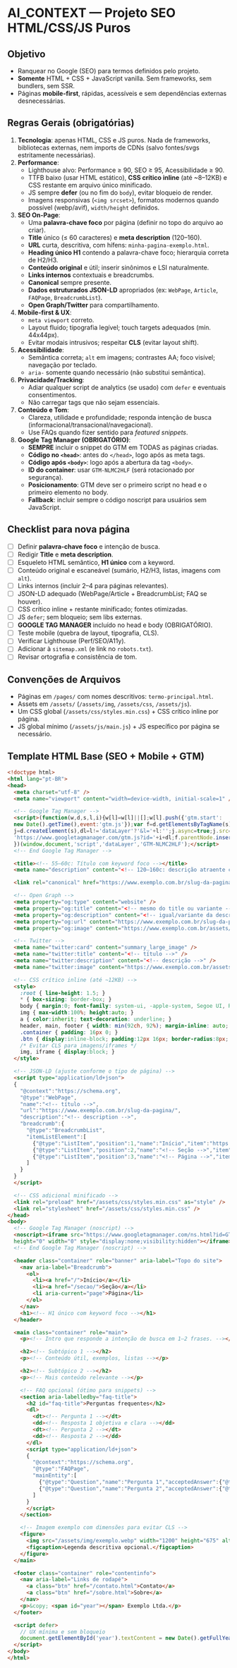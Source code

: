 # AI_CONTEXT — Projeto SEO HTML/CSS/JS Puros

## Objetivo
- Ranquear no Google (SEO) para termos definidos pelo projeto.
- **Somente** HTML + CSS + JavaScript vanilla. Sem frameworks, sem bundlers, sem SSR.
- Páginas **mobile-first**, rápidas, acessíveis e sem dependências externas desnecessárias.

## Regras Gerais (obrigatórias)
1. **Tecnologia**: apenas HTML, CSS e JS puros. Nada de frameworks, bibliotecas externas, nem imports de CDNs (salvo fontes/svgs estritamente necessárias).
2. **Performance**: 
   - Lighthouse alvo: Performance ≥ 90, SEO ≥ 95, Acessibilidade ≥ 90.
   - TTFB baixo (usar HTML estático), **CSS crítico inline** (até ~8–12KB) e CSS restante em arquivo único minificado.
   - JS sempre **defer** (ou no fim do `body`), evitar bloqueio de render.
   - Imagens responsivas (`<img srcset>`), formatos modernos quando possível (webp/avif), `width/height` definidos.
3. **SEO On-Page**:
   - Uma **palavra-chave foco** por página (definir no topo do arquivo ao criar).
   - **Title** único (≤ 60 caracteres) e **meta description** (120–160).
   - **URL** curta, descritiva, com hífens: `minha-pagina-exemplo.html`.
   - **Heading único H1** contendo a palavra-chave foco; hierarquia correta de H2/H3.
   - **Conteúdo original** e útil; inserir sinônimos e LSI naturalmente.
   - **Links internos** contextuais e breadcrumbs.
   - **Canonical** sempre presente.
   - **Dados estruturados JSON-LD** apropriados (ex: `WebPage`, `Article`, `FAQPage`, `BreadcrumbList`).
   - **Open Graph/Twitter** para compartilhamento.
4. **Mobile-first & UX**:
   - `meta viewport` correto.
   - Layout fluido; tipografia legível; touch targets adequados (mín. 44x44px).
   - Evitar modais intrusivos; respeitar **CLS** (evitar layout shift).
5. **Acessibilidade**:
   - Semântica correta; `alt` em imagens; contrastes AA; foco visível; navegação por teclado.
   - `aria-` somente quando necessário (não substitui semântica).
6. **Privacidade/Tracking**:
   - Adiar qualquer script de analytics (se usado) com `defer` e eventuais consentimentos.
   - Não carregar tags que não sejam essenciais.
7. **Conteúdo e Tom**:
   - Clareza, utilidade e profundidade; responda intenção de busca (informacional/transacional/navegacional).
   - Use FAQs quando fizer sentido para *featured snippets*.
8. **Google Tag Manager (OBRIGATÓRIO)**:
   - **SEMPRE** incluir o snippet do GTM em TODAS as páginas criadas.
   - **Código no `<head>`**: antes do `</head>`, logo após as meta tags.
   - **Código após `<body>`**: logo após a abertura da tag `<body>`.
   - **ID do container**: usar `GTM-NLMC2HLF` (será rotacionado por segurança).
   - **Posicionamento**: GTM deve ser o primeiro script no head e o primeiro elemento no body.
   - **Fallback**: incluir sempre o código noscript para usuários sem JavaScript.

## Checklist para **nova página**
- [ ] Definir **palavra-chave foco** e intenção de busca.
- [ ] Redigir **Title** e **meta description**.
- [ ] Esqueleto HTML semântico, **H1 único** com a keyword.
- [ ] Conteúdo original e escaneável (sumário, H2/H3, listas, imagens com `alt`).
- [ ] Links internos (incluir 2–4 para páginas relevantes).
- [ ] JSON-LD adequado (WebPage/Article + BreadcrumbList; FAQ se houver).
- [ ] CSS crítico inline + restante minificado; fontes otimizadas.
- [ ] JS `defer`; sem bloqueio; sem libs externas.
- [ ] **GOOGLE TAG MANAGER** incluído no head e body (OBRIGATÓRIO).
- [ ] Teste mobile (quebra de layout, tipografia, CLS).
- [ ] Verificar Lighthouse (Perf/SEO/A11y).
- [ ] Adicionar à `sitemap.xml` (e link no `robots.txt`).
- [ ] Revisar ortografia e consistência de tom.

## Convenções de Arquivos
- Páginas em `/pages/` com nomes descritivos: `termo-principal.html`.
- Assets em `/assets/` (`/assets/img`, `/assets/css`, `/assets/js`).
- Um CSS global (`/assets/css/styles.min.css`) + CSS crítico inline por página.
- JS global mínimo (`/assets/js/main.js`) + JS específico por página se necessário.

## Template HTML Base (SEO + Mobile + GTM)
```html
<!doctype html>
<html lang="pt-BR">
<head>
  <meta charset="utf-8" />
  <meta name="viewport" content="width=device-width, initial-scale=1" />

  <!-- Google Tag Manager -->
  <script>(function(w,d,s,l,i){w[l]=w[l]||[];w[l].push({'gtm.start':
  new Date().getTime(),event:'gtm.js'});var f=d.getElementsByTagName(s)[0],
  j=d.createElement(s),dl=l!='dataLayer'?'&l='+l:'';j.async=true;j.src=
  'https://www.googletagmanager.com/gtm.js?id='+i+dl;f.parentNode.insertBefore(j,f);
  })(window,document,'script','dataLayer','GTM-NLMC2HLF');</script>
  <!-- End Google Tag Manager -->

  <title><!-- 55–60c: Título com keyword foco --></title>
  <meta name="description" content="<!-- 120–160c: descrição atraente com keyword -->" />

  <link rel="canonical" href="https://www.exemplo.com.br/slug-da-pagina/" />

  <!-- Open Graph -->
  <meta property="og:type" content="website" />
  <meta property="og:title" content="<!-- mesmo do title ou variante -->" />
  <meta property="og:description" content="<!-- igual/variante da description -->" />
  <meta property="og:url" content="https://www.exemplo.com.br/slug-da-pagina/" />
  <meta property="og:image" content="https://www.exemplo.com.br/assets/img/og.jpg" />

  <!-- Twitter -->
  <meta name="twitter:card" content="summary_large_image" />
  <meta name="twitter:title" content="<!-- título -->" />
  <meta name="twitter:description" content="<!-- descrição -->" />
  <meta name="twitter:image" content="https://www.exemplo.com.br/assets/img/og.jpg" />

  <!-- CSS crítico inline (até ~12KB) -->
  <style>
    :root { line-height: 1.5; }
    * { box-sizing: border-box; }
    body { margin:0; font-family: system-ui, -apple-system, Segoe UI, Roboto, Arial, sans-serif; color:#111; background:#fff; }
    img { max-width:100%; height:auto; }
    a { color:inherit; text-decoration: underline; }
    header, main, footer { width: min(92ch, 92%); margin-inline: auto; }
    .container { padding: 16px 0; }
    .btn { display:inline-block; padding:12px 16px; border-radius:8px; border:1px solid #ddd; text-decoration:none; }
    /* Evitar CLS para imagens/iframes */
    img, iframe { display:block; }
  </style>

  <!-- JSON-LD (ajuste conforme o tipo de página) -->
  <script type="application/ld+json">
  {
    "@context":"https://schema.org",
    "@type":"WebPage",
    "name":"<!-- título -->",
    "url":"https://www.exemplo.com.br/slug-da-pagina/",
    "description":"<!-- description -->",
    "breadcrumb":{
      "@type":"BreadcrumbList",
      "itemListElement":[
        {"@type":"ListItem","position":1,"name":"Início","item":"https://www.exemplo.com.br/"},
        {"@type":"ListItem","position":2,"name":"<!-- Seção -->","item":"https://www.exemplo.com.br/secao/"},
        {"@type":"ListItem","position":3,"name":"<!-- Página -->","item":"https://www.exemplo.com.br/slug-da-pagina/"}
      ]
    }
  }
  </script>

  <!-- CSS adicional minificado -->
  <link rel="preload" href="/assets/css/styles.min.css" as="style" />
  <link rel="stylesheet" href="/assets/css/styles.min.css" />
</head>
<body>
  <!-- Google Tag Manager (noscript) -->
  <noscript><iframe src="https://www.googletagmanager.com/ns.html?id=GTM-NLMC2HLF"
  height="0" width="0" style="display:none;visibility:hidden"></iframe></noscript>
  <!-- End Google Tag Manager (noscript) -->

  <header class="container" role="banner" aria-label="Topo do site">
    <nav aria-label="Breadcrumb">
      <ol>
        <li><a href="/">Início</a></li>
        <li><a href="/secao/">Seção</a></li>
        <li aria-current="page">Página</li>
      </ol>
    </nav>
    <h1><!-- H1 único com keyword foco --></h1>
  </header>

  <main class="container" role="main">
    <p><!-- Intro que responde a intenção de busca em 1–2 frases. --></p>

    <h2><!-- Subtópico 1 --></h2>
    <p><!-- Conteúdo útil, exemplos, listas --></p>

    <h2><!-- Subtópico 2 --></h2>
    <p><!-- Mais conteúdo relevante --></p>

    <!-- FAQ opcional (ótimo para snippets) -->
    <section aria-labelledby="faq-title">
      <h2 id="faq-title">Perguntas frequentes</h2>
      <dl>
        <dt><!-- Pergunta 1 --></dt>
        <dd><!-- Resposta 1 objetiva e clara --></dd>
        <dt><!-- Pergunta 2 --></dt>
        <dd><!-- Resposta 2 --></dd>
      </dl>
      <script type="application/ld+json">
      {
        "@context":"https://schema.org",
        "@type":"FAQPage",
        "mainEntity":[
          {"@type":"Question","name":"Pergunta 1","acceptedAnswer":{"@type":"Answer","text":"Resposta 1."}},
          {"@type":"Question","name":"Pergunta 2","acceptedAnswer":{"@type":"Answer","text":"Resposta 2."}}
        ]
      }
      </script>
    </section>

    <!-- Imagem exemplo com dimensões para evitar CLS -->
    <figure>
      <img src="/assets/img/exemplo.webp" width="1200" height="675" alt="Descrição objetiva da imagem" />
      <figcaption>Legenda descritiva opcional.</figcaption>
    </figure>
  </main>

  <footer class="container" role="contentinfo">
    <nav aria-label="Links de rodapé">
      <a class="btn" href="/contato.html">Contato</a>
      <a class="btn" href="/sobre.html">Sobre</a>
    </nav>
    <p>&copy; <span id="year"></span> Exemplo Ltda.</p>
  </footer>

  <script defer>
    // UX mínima e sem bloqueio
    document.getElementById('year').textContent = new Date().getFullYear();
  </script>
</body>
</html>